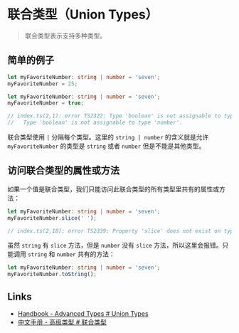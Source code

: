 # 联合类型（Union Types）

> 联合类型表示支持多种类型。

## 简单的例子

```ts
let myFavoriteNumber: string | number = 'seven';
myFavoriteNumber = 25;
```

```ts
let myFavoriteNumber: string | number = 'seven';
myFavoriteNumber = true;

// index.ts(2,1): error TS2322: Type 'boolean' is not assignable to type 'string | number'.
//   Type 'boolean' is not assignable to type 'number'.
```

联合类型使用 `|` 分隔每个类型。这里的 `string | number` 的含义就是允许 `myFavoriteNumber` 的类型是 `string` 或者 `number` 但是不能是其他类型。

## 访问联合类型的属性或方法

如果一个值是联合类型，我们只能访问此联合类型的所有类型里共有的属性或方法：

```ts
let myFavoriteNumber: string | number = 'seven';
myFavoriteNumber.slice(' ');

// index.ts(2,18): error TS2339: Property 'slice' does not exist on type 'string | number'.
```

虽然 `string` 有 `slice` 方法，但是 `number` 没有 `slice` 方法，所以这里会报错。只能调用 `string` 和 `number` 共有的方法：

```ts
let myFavoriteNumber: string | number = 'seven';
myFavoriteNumber.toString();
```

## Links

- [Handbook - Advanced Types # Union Types](http://www.typescriptlang.org/docs/handbook/advanced-types.html#union-types)
- [中文手册 - 高级类型 # 联合类型](https://zhongsp.gitbooks.io/typescript-handbook/content/doc/handbook/Advanced%20Types.html#联合类型)
